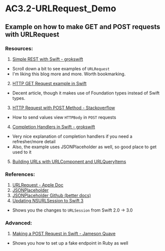 # AC3.2-URLRequest_Demo
Example on how to make GET and POST requests with URLRequest
---

### Resources:
1. [Simple REST with Swift - grokswift](https://grokswift.com/simple-rest-with-swift/)
  - Scroll down a bit to see examples of `URLRequest`
  - I'm liking this blog more and more. Worth bookmarking. 
2. [HTTP GET Request example in Swift](http://swiftdeveloperblog.com/http-get-request-example-in-swift/)
  - Decent article, though it makes use of Foundation types instead of Swift types. 
3. [HTTP Request with POST Method - Stackoverflow](http://stackoverflow.com/questions/26364914/http-request-in-swift-with-post-method)
  - How to send values view `HTTPBody` in `POST` requests
4. [Completion Handlers in Swift - grokswift](https://grokswift.com/completion-handlers-in-swift/)
  - Very nice explanation of completion handlers if you need a refresher/more detail
  - Also, the example uses JSONPlaceholder as well, so good place to get used to it
5. [Building URLs with URLComponent and URLQueryItems](https://grokswift.com/building-urls/)

### References: 
1. [URLRequest - Apple Doc](https://developer.apple.com/reference/foundation/urlrequest)
2. [JSONPlaceholder](https://jsonplaceholder.typicode.com/)
3. [JSONPlaceholder Github (better docs)](https://github.com/typicode/jsonplaceholder)
4. [Updating NSURLSession to Swift 3](https://grokswift.com/updating-nsurlsession-to-swift-3-0/)
  - Shows you the changes to `URLSession` from Swift 2.0 -> 3.0

### Advanced:
1. [Making a POST Request in Swift - Jameson Quave](http://jamesonquave.com/blog/making-a-post-request-in-swift/)
  - Shows you how to set up a fake endpoint in Ruby as well
